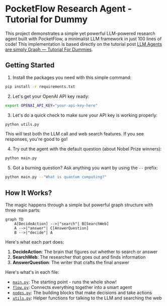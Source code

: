 # PocketFlow Research Agent - Tutorial for Dummy

This project demonstrates a simple yet powerful LLM-powered research agent built with PocketFlow, a minimalist LLM framework in just 100 lines of code! This implementation is based directly on the tutorial post [LLM Agents are simply Graph — Tutorial For Dummies](https://zacharyhuang.substack.com/p/llm-agent-internal-as-a-graph-tutorial).

## Getting Started

1. Install the packages you need with this simple command:
```bash
pip install -r requirements.txt
```

2. Let's get your OpenAI API key ready:

```bash
export OPENAI_API_KEY="your-api-key-here"
```

3. Let's do a quick check to make sure your API key is working properly:

```bash
python utils.py
```

This will test both the LLM call and web search features. If you see responses, you're good to go!

4. Try out the agent with the default question (about Nobel Prize winners):

```bash
python main.py
```

5. Got a burning question? Ask anything you want by using the `--` prefix:

```bash
python main.py --"What is quantum computing?"
```

## How It Works?

The magic happens through a simple but powerful graph structure with three main parts:

```mermaid
graph TD
    A[DecideAction] -->|"search"| B[SearchWeb]
    A -->|"answer"| C[AnswerQuestion]
    B -->|"decide"| A
```

Here's what each part does:
1. **DecideAction**: The brain that figures out whether to search or answer
2. **SearchWeb**: The researcher that goes out and finds information
3. **AnswerQuestion**: The writer that crafts the final answer

Here's what's in each file:
- [`main.py`](./main.py): The starting point - runs the whole show!
- [`flow.py`](./flow.py): Connects everything together into a smart agent
- [`nodes.py`](./nodes.py): The building blocks that make decisions and take actions
- [`utils.py`](./utils.py): Helper functions for talking to the LLM and searching the web
